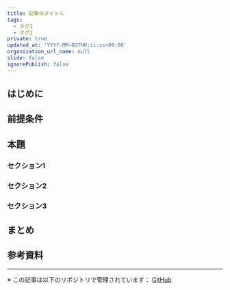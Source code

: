 ```yaml
---
title: 記事のタイトル
tags:
  - タグ1
  - タグ2
private: true
updated_at: 'YYYY-MM-DDTHH:ii:ss+09:00'
organization_url_name: null
slide: false
ignorePublish: false
---
```


## はじめに

<!-- 記事の導入部分。読者が得られる価値や背景を説明 -->

## 前提条件

<!-- 必要な環境や知識について説明 -->

## 本題

<!-- 記事の主要な内容をセクションに分けて説明 -->

### セクション1

### セクション2

### セクション3

## まとめ

<!-- 記事のポイントを簡潔にまとめる -->

## 参考資料

<!-- 参考にした記事やドキュメントへのリンク -->

---
※ この記事は以下のリポジトリで管理されています：
[GitHub](https://github.com/yourusername/Qiita) 